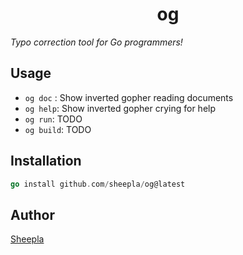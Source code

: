 <div align="center">

# og

</div>

*Typo correction tool for Go programmers!*

## Usage

- `og doc` : Show inverted gopher reading documents
- `og help`: Show inverted gopher crying for help
- `og run`: TODO
- `og build`: TODO

## Installation

```go
go install github.com/sheepla/og@latest
```

## Author

[Sheepla](https://github.com/sheepla)
